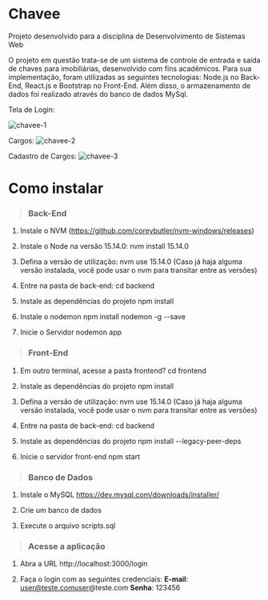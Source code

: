 # Chavee
Projeto desenvolvido para a disciplina de Desenvolvimento de Sistemas Web

O projeto em questão trata-se de um sistema de controle de entrada e saída de chaves para imobiliárias, desenvolvido com fins acadêmicos. Para sua implementação, foram utilizadas as seguintes tecnologias: Node.js no Back-End, React.js e Bootstrap no Front-End. Além disso, o armazenamento de dados foi realizado através do banco de dados MySql.

Tela de Login:

![chavee-1](https://user-images.githubusercontent.com/35838301/233512313-95e8d95c-926c-4c2b-8cd7-2d81e6ac43fe.png)

Cargos:
![chavee-2](https://user-images.githubusercontent.com/35838301/233512400-8cf5598d-e922-44d3-8708-42067a23e1b5.png)

Cadastro de Cargos:
![chavee-3](https://user-images.githubusercontent.com/35838301/233512424-8d5620fb-24f9-42ca-a7f5-9d124b45f61e.png)

# Como instalar 

> ### Back-End

1) Instale o NVM (https://github.com/coreybutler/nvm-windows/releases)

2) Instale o Node na versão 15.14.0:
    nvm install 15.14.0

3) Defina a versão de utilização:
    nvm use 15.14.0
    (Caso já haja alguma versão instalada, você pode usar o nvm para transitar entre as versões)
    
4) Entre na pasta de back-end:
    cd backend
    
5) Instale as dependências do projeto
    npm install
    
6) Instale o nodemon
    npm install nodemon -g --save

7) Inicie o Servidor
    nodemon app
    
    
> ### Front-End

1) Em outro terminal, acesse a pasta frontend?
    cd frontend

2) Instale as dependências do projeto
    npm install

3) Defina a versão de utilização:
    nvm use 15.14.0
    (Caso já haja alguma versão instalada, você pode usar o nvm para transitar entre as versões)
    
4) Entre na pasta de back-end:
    cd backend
    
5) Instale as dependências do projeto
    npm install --legacy-peer-deps
    
6) Inicie o servidor front-end
    npm start
    

> ### Banco de Dados

1) Instale o MySQL
    https://dev.mysql.com/downloads/installer/
    
2) Crie um banco de dados

3) Execute o arquivo scripts.sql


> ### Acesse a aplicação

1) Abra a URL http://localhost:3000/login

2) Faça o login com as seguintes credenciais:
    **E-mail**: user@teste.comuser@teste.com
    **Senha**: 123456



